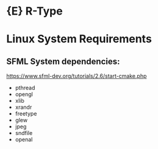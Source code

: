 # {E} R-Type

# Linux System Requirements

## SFML System dependencies:
https://www.sfml-dev.org/tutorials/2.6/start-cmake.php

- pthread
- opengl
- xlib
- xrandr
- freetype
- glew
- jpeg
- sndfile
- openal